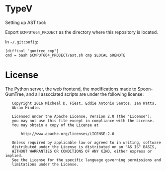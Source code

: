 # TypeV

Setting up AST tool:

Export `$CMPUT664_PROJECT` as the directory where this repository is
located.

In `~/.gitconfig`:

    [difftool "gumtree_cmp"]
    cmd = bash $CMPUT664_PROJECT/ast.sh cmp $LOCAL $REMOTE

# License

The Python server, the web frontend, the modifications made to
Spoon-GumTree, and all associated scripts are under the following
license:

       Copyright 2016 Micheal D. Fiest, Eddie Antonio Santos, Ian Watts,
       Abram Hindle.

       Licensed under the Apache License, Version 2.0 (the "License");
       you may not use this file except in compliance with the License.
       You may obtain a copy of the License at

           http://www.apache.org/licenses/LICENSE-2.0

       Unless required by applicable law or agreed to in writing, software
       distributed under the License is distributed on an "AS IS" BASIS,
       WITHOUT WARRANTIES OR CONDITIONS OF ANY KIND, either express or implied.
       See the License for the specific language governing permissions and
       limitations under the License.
